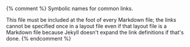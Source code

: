 {% comment %}
Symbolic names for common links.

This file must be included at the foot of every Markdown file; the
links cannot be specified once in a layout file even if that layout
file is a Markdown file because Jekyll doesn't expand the link
definitions if that's done.
{% endcomment %}

[branch-per-feature]: https://www.atlassian.com/git/tutorials/comparing-workflows/feature-branch-workflow
[bryan-jenny]: https://jennybryan.org/
[build-tools]: https://en.wikipedia.org/wiki/List_of_build_automation_software

[capes-gerard]: https://github.com/gcapes
[citable-code]: https://guides.github.com/activities/citable-code/
[code-smells-and-feels]: https://github.com/jennybc/code-smells-and-feels
[covenant]: https://www.contributor-covenant.org

[dc]: https://datacarpentry.org/
[docker]: https://en.wikipedia.org/wiki/Docker_(software)
[dursi-jonathan]: https://www.dursi.ca/
[dursi-pattern-rules]: https://github.com/ljdursi/make_pattern_rules

[f1000-research]: https://f1000research.com/
[formatR]: https://yihui.name/formatr/

[github]: http://github.com
[gnu-make]: http://www.gnu.org/software/make/

[huff-katy]: http://katyhuff.github.io/
[huff-testing]: https://github.com/katyhuff/python-testing

[insight]: https://www.insightdatascience.com/

[joss]: https://joss.theoj.org/

[lint]: https://en.wikipedia.org/wiki/Lint_(software)

[make]: https://www.gnu.org/software/make/
[markdown]: https://en.wikipedia.org/wiki/Markdown

[orwells-rules]: https://en.wikipedia.org/wiki/Politics_and_the_English_Language#Remedy_of_Six_Rules

[pep-8]: https://www.python.org/dev/peps/pep-0008/
[python-travis-tutorial]: https://www.smartfile.com/blog/testing-python-with-travis-ci/

[readthedocs]: https://docs.readthedocs.io/en/latest/
[roles-variables]: http://www.cs.joensuu.fi/~saja/var_roles/role_intro.html

[snakemake]: https://snakemake.readthedocs.io/
[sphinx]: http://www.sphinx-doc.org/en/master/
[swc]: http://software-carpentry.org
[swc-make]: https://github.com/swcarpentry/make-novice

[tf-idf]: https://en.wikipedia.org/wiki/Tf%E2%80%93idf
[travis-ci]: https://travis-ci.org/

[zenodo]: https://zenodo.org/
[zipfs-law]: http://en.wikipedia.org/wiki/Zipf%27s_law
